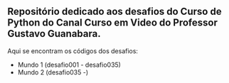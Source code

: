 ## Repositório dedicado aos desafios do Curso de Python do Canal Curso em Video do Professor Gustavo Guanabara.
Aqui se encontram os códigos dos desafios:

- Mundo 1 (desafio001 - desafio035)
- Mundo 2 (desafio035 -)
